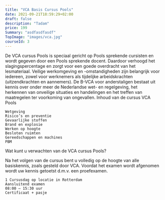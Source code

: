 ```yaml
---
title: "VCA Basis Cursus Pools"
date: 2021-09-21T18:59:29+02:00
draft: false
description: "Tadam"
price: 199
Summary: "asdfasdfasdf"
TopImage: "images/vca.jpg"
courseId: 3
---
```



De VCA cursus Pools is speciaal gericht op Pools sprekende cursisten en wordt gegeven door een Pools sprekende docent. Daardoor verhoogd het slagingspercentage en zorgt voor een goede overdracht van het lesmateriaal.
Veilige werkomgeving en -omstandigheden zijn belangrijk voor iedereen, zowel voor werknemers als tijdelijke arbeidskrachten (uitzendkrachten en aannemers).
De B-VCA voor anderstaligen bestaat uit kennis over onder meer de Nederlandse wet- en regelgeving, het herkennen van onveilige situaties en handelingen en het treffen van maatregelen ter voorkoming van ongevallen.
Inhoud van de cursus VCA Pools

    Wetgeving
    Risico’s en preventie
    Gevaarlijke stoffen
    Brand en explosie
    Werken op hoogte
    Besloten ruimten
    Gereedschappen en machines
    PBM

Wat kunt u verwachten van de VCA cursus Pools?

Na het volgen van de cursus bent u volledig op de hoogte van alle basiskennis, zoals gesteld door VCA. Voordat het examen wordt afgenomen wordt uw kennis getoetst d.m.v. een proefexamen.

    1 Cursusdag op locatie in Rotterdam
    Aansluitend examen
    08:00 – 15:30 uur
    Certificaat + pasje
